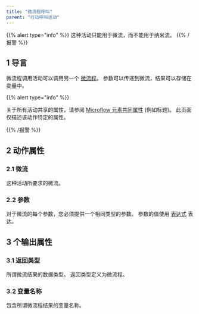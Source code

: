 ```yaml
---
title: "微流程呼叫"
parent: "行动呼叫活动"
---
```


{{% alert type="info" %}}
这种活动只能用于微流，而不能用于纳米流。
{{% /报警 %}}

## 1 导言

微流程调用活动可以调用另一个 [微流程](microflows)。 参数可以传递到微流，结果可以存储在变量中。

{{% alert type="info" %}}

关于所有活动共享的属性，请参阅 [Microflow 元素共同属性](microflow-element-common-properties) (例如标题)。 此页面仅描述该动作特定的属性。

{{% /报警 %}}

## 2 动作属性

### 2.1 微流

这种活动所要求的微流。

### 2.2 参数

对于微流的每个参数，您必须提供一个相同类型的参数。 参数的值使用 [表达式](expressions) 表达。

## 3 个输出属性

### 3.1 返回类型

所谓微流结果的数据类型。 返回类型定义为微流程。

### 3.2 变量名称

包含所谓微流程结果的变量名称。
